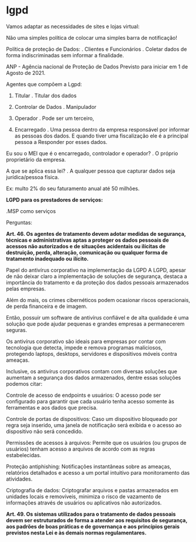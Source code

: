 # lgpd

Vamos adaptar as necessidades de sites e lojas virtual:

Não uma simples política de colocar uma simples barra de notificação!

Política de proteção de Dados:
. Clientes e Funcionários
. Coletar dados de forma indiscriminadas sem informar a finalidade.

ANP - Agência nacional de Proteção de Dados
Previsto para iniciar em 1 de Agosto de 2021.

Agentes que compõem a Lgpd:

1. Titular
. Titular dos dados

2. Controlar de Dados
. Manipulador 

3. Operador
. Pode ser um terceiro, 

4. Encarregado
. Uma pessoa dentro da empresa responsável por informar as pessoas dos dados.
E quando tiver uma fiscalização ele é a principal pessoa a
Responder por esses dados.

Eu sou o MEI que é o encarregado, controlador e operador?
. O próprio proprietário da empresa.

A que se aplica essa lei?
. A qualquer pessoa que capturar dados seja jurídica/pessoa física.

Ex: multo 2% do seu faturamento anual até 50 milhões.

**LGPD para os prestadores de serviços:**

.MSP como serviços

Perguntas:

**Art. 46. Os agentes de tratamento devem adotar medidas de segurança, técnicas e administrativas
aptas a proteger os dados pessoais de acessos não autorizados e de situações acidentais ou ilícitas de
destruição, perda, alteração, comunicação ou qualquer forma de tratamento inadequado ou ilícito.**

Papel do antivírus corporativo na implementação da LGPD
A LGPD, apesar de não deixar claro a implementação de soluções de segurança, destaca a importância do tratamento e da proteção dos dados pessoais armazenados pelas empresas.

Além do mais, os crimes cibernéticos podem ocasionar riscos operacionais, de perda financeira e de imagem.

Então, possuir um software de antivírus confiável e de alta qualidade é uma solução que pode ajudar pequenas e grandes empresas a permanecerem seguras.

Os antivírus corporativo são ideais para empresas por contar com tecnologia que detecta, impede e remova programas maliciosos, protegendo laptops, desktops, servidores e dispositivos móveis contra ameaças.

Inclusive, os antivírus corporativos contam com diversas soluções que aumentam a segurança dos dados armazenados, dentre essas soluções podemos citar:

Controle de acesso de endpoints e usuários: O acesso pode ser configurado para garantir que cada usuário tenha acesso somente às ferramentas e aos dados que precisa.

Controle de portas de dispositivos: Caso um dispositivo bloqueado por regra seja inserido, uma janela de notificação será exibida e o acesso ao dispositivo não será concedido.

Permissões de acessos à arquivos:  Permite que os usuários (ou grupos de usuários) tenham acesso a arquivos de acordo com as regras estabelecidas.

Proteção antiphishing: Notificações instantâneas sobre as ameaças, relatórios detalhados e acesso a um portal intuitivo para monitoramento das atividades.

Criptografia de dados: Criptografar arquivos e pastas armazenados em unidades locais e removíveis, minimiza o risco de vazamento de informações através de usuários ou aplicativos não autorizados.

**Art. 49. Os sistemas utilizados para o tratamento de dados pessoais devem ser estruturados de forma
a atender aos requisitos de segurança, aos padrões de boas práticas e de governança e aos princípios
gerais previstos nesta Lei e às demais normas regulamentares.**













